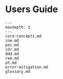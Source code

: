 # Users Guide

```{toctree}
---
maxdepth: 2
---
core-concepts.md
zne.md
pec.md
cdr.md
ddd.md
rem.md
pt.md
error-mitigation.md
glossary.md
```
